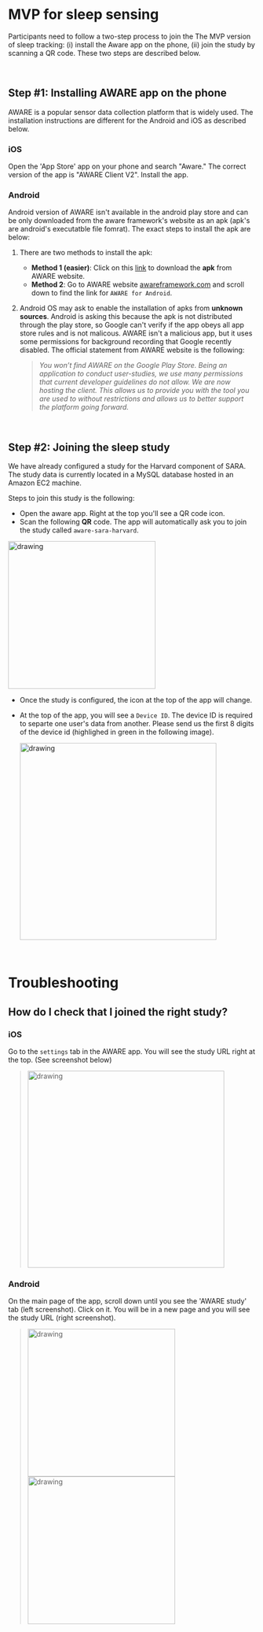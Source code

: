 # MVP for sleep sensing

Participants need to follow a two-step process to join the The MVP version of sleep tracking: (i) install the Aware app on the phone, (ii) join the study by scanning a QR code. These two steps are described below.


<br>


## Step #1: Installing AWARE app on the phone


AWARE is a popular sensor data collection platform that is widely used. The installation instructions are different for the Android and iOS as described below. 


### iOS
Open the 'App Store' app on your phone and search "Aware." The correct version of the app is "AWARE Client V2". Install the app.  


### Android
Android version of AWARE isn't available in the android play store and can be only downloaded from the aware framework's website as an apk (apk's are android's executatble file fomrat). The exact steps to install the apk are below:

1. There are two methods to install the apk: 

     
     - **Method 1 (easier)**: Click on this [link](http://jenkins.awareframework.com/job/com.aware.phone/lastSuccessfulBuild/artifact/aware-phone/build/outputs/apk/release/aware-phone-armeabi-release.apk) to download the **apk** from AWARE website. 
     - **Method 2**: Go to AWARE website [awareframework.com](https://awareframework.com/) and scroll down to find the link for `AWARE for Android`.  

2. Android OS may ask to enable the installation of apks from **unknown sources**. Android is asking this because the apk is not distributed through the play store, so Google can't verify if the app obeys all app store rules and is not malicous. AWARE isn't a malicious app, but it uses some permissions for background recording that Google recently disabled. The official statement from AWARE website is the following:

    > *You won’t find AWARE on the Google Play Store. Being an application to conduct user-studies, we use many permissions that current developer guidelines do not allow. We are now hosting the client. This allows us to provide you with the tool you are used to without restrictions and allows us to better support the platform going forward.*


<br>

## Step #2: Joining the sleep study
We have already configured a study for the Harvard component of SARA. The study data is currently located in a MySQL database hosted in an Amazon EC2 machine.

Steps to join this study is the following:
- Open the aware app. Right at the top you'll see a QR code icon.
- Scan the following **QR** code. The app will automatically ask you to join the study called `aware-sara-harvard`.

<img src="https://temp-files-for-mash.s3.amazonaws.com/aware-harvard-qr-code.png" alt="drawing" width="300"/>

- Once the study is configured, the icon at the top of the app will change. 
- At the top of the app, you will see a `Device ID`. The device ID is required to separte one user's data from another. Please send us the first 8 digits of the device id (highlighed in green in the following image).


    <img src="https://temp-files-for-mash.s3.amazonaws.com/aware-study-ios-successful-study-device-id.png" alt="drawing" width="400"/>
<br>


# Troubleshooting

## How do I check that I joined the right study?

### iOS 
Go to the `settings` tab in the AWARE app. You will see the study URL right at the top. (See screenshot below)
> <img src="https://temp-files-for-mash.s3.amazonaws.com/aware-study-ios-successful-study.jpg" alt="drawing" width="400"/>

### Android 
On the main page of the app, scroll down until you see the 'AWARE study' tab (left screenshot). Click on it. You will be in a new page and you will see the study URL (right screenshot).  

> <img src="https://temp-files-for-mash.s3.amazonaws.com/aware-study-android-successful-study-1.png" alt="drawing" width="300"/>
> <img src="https://temp-files-for-mash.s3.amazonaws.com/aware-study-android-successful-study-2.png" alt="drawing" width="300"/>








